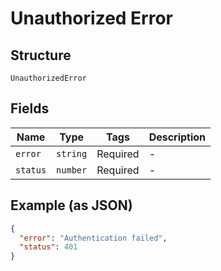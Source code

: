 
# Unauthorized Error

## Structure

`UnauthorizedError`

## Fields

| Name | Type | Tags | Description |
|  --- | --- | --- | --- |
| `error` | `string` | Required | - |
| `status` | `number` | Required | - |

## Example (as JSON)

```json
{
  "error": "Authentication failed",
  "status": 401
}
```

